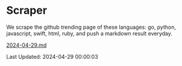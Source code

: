 # Scraper

We scrape the github trending page of these languages: go, python, javascript, swift, html, ruby, and push a markdown result everyday.

[2024-04-29.md](https://github.com/henson/Scraper/blob/master/2024-04-29.md)

Last Updated: 2024-04-29 00:00:03